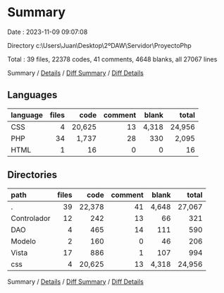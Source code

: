 # Summary

Date : 2023-11-09 09:07:08

Directory c:\\Users\\Juan\\Desktop\\2ºDAW\\Servidor\\ProyectoPhp

Total : 39 files,  22378 codes, 41 comments, 4648 blanks, all 27067 lines

Summary / [Details](details.md) / [Diff Summary](diff.md) / [Diff Details](diff-details.md)

## Languages
| language | files | code | comment | blank | total |
| :--- | ---: | ---: | ---: | ---: | ---: |
| CSS | 4 | 20,625 | 13 | 4,318 | 24,956 |
| PHP | 34 | 1,737 | 28 | 330 | 2,095 |
| HTML | 1 | 16 | 0 | 0 | 16 |

## Directories
| path | files | code | comment | blank | total |
| :--- | ---: | ---: | ---: | ---: | ---: |
| . | 39 | 22,378 | 41 | 4,648 | 27,067 |
| Controlador | 12 | 242 | 13 | 66 | 321 |
| DAO | 4 | 465 | 14 | 111 | 590 |
| Modelo | 2 | 160 | 0 | 46 | 206 |
| Vista | 17 | 886 | 1 | 107 | 994 |
| css | 4 | 20,625 | 13 | 4,318 | 24,956 |

Summary / [Details](details.md) / [Diff Summary](diff.md) / [Diff Details](diff-details.md)